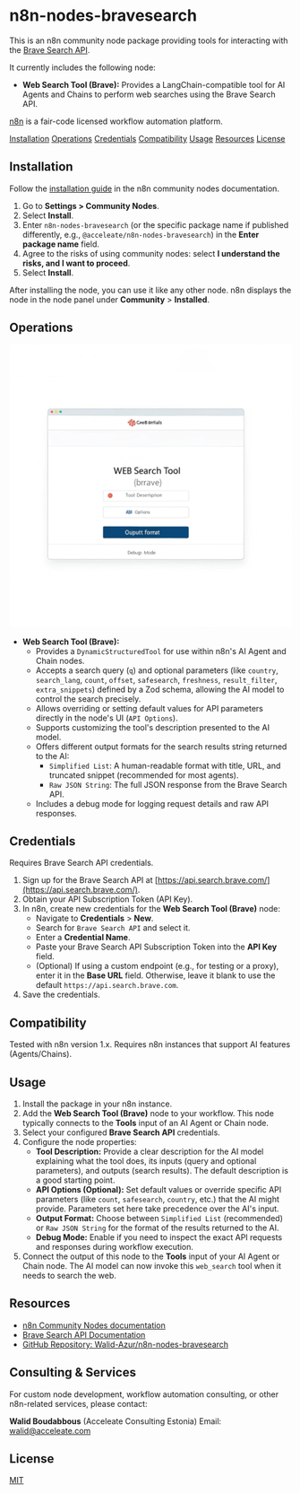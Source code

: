 # n8n-nodes-bravesearch

<!-- You can add a hero image here if you have one -->
<!-- ![Brave Search N8N Hero](./images/brave-search-hero.png) -->

This is an n8n community node package providing tools for interacting with the [Brave Search API](https://api.search.brave.com/).

It currently includes the following node:

*   **Web Search Tool (Brave):** Provides a LangChain-compatible tool for AI Agents and Chains to perform web searches using the Brave Search API.

[n8n](https://n8n.io/) is a fair-code licensed workflow automation platform.

[Installation](#installation)
[Operations](#operations)
[Credentials](#credentials)
[Compatibility](#compatibility)
[Usage](#usage)
[Resources](#resources)
[License](#license)

## Installation

Follow the [installation guide](https://docs.n8n.io/integrations/community-nodes/installation/) in the n8n community nodes documentation.

1.  Go to **Settings > Community Nodes**.
2.  Select **Install**.
3.  Enter `n8n-nodes-bravesearch` (or the specific package name if published differently, e.g., `@acceleate/n8n-nodes-bravesearch`) in the **Enter package name** field.
4.  Agree to the risks of using community nodes: select **I understand the risks, and I want to proceed**.
5.  Select **Install**.

After installing the node, you can use it like any other node. n8n displays the node in the node panel under **Community** > **Installed**.

## Operations

![Brave Search N8N Tool Node](./images/brave-search-node-ui.png) <!-- Placeholder - Add a screenshot of the node UI -->

*   **Web Search Tool (Brave):**
    *   Provides a `DynamicStructuredTool` for use within n8n's AI Agent and Chain nodes.
    *   Accepts a search query (`q`) and optional parameters (like `country`, `search_lang`, `count`, `offset`, `safesearch`, `freshness`, `result_filter`, `extra_snippets`) defined by a Zod schema, allowing the AI model to control the search precisely.
    *   Allows overriding or setting default values for API parameters directly in the node's UI (`API Options`).
    *   Supports customizing the tool's description presented to the AI model.
    *   Offers different output formats for the search results string returned to the AI:
        *   `Simplified List`: A human-readable format with title, URL, and truncated snippet (recommended for most agents).
        *   `Raw JSON String`: The full JSON response from the Brave Search API.
    *   Includes a debug mode for logging request details and raw API responses.

## Credentials

Requires Brave Search API credentials.

1.  Sign up for the Brave Search API at [https://api.search.brave.com/](https://api.search.brave.com/).
2.  Obtain your API Subscription Token (API Key).
3.  In n8n, create new credentials for the **Web Search Tool (Brave)** node:
    *   Navigate to **Credentials** > **New**.
    *   Search for `Brave Search API` and select it.
    *   Enter a **Credential Name**.
    *   Paste your Brave Search API Subscription Token into the **API Key** field.
    *   (Optional) If using a custom endpoint (e.g., for testing or a proxy), enter it in the **Base URL** field. Otherwise, leave it blank to use the default `https://api.search.brave.com`.
4.  Save the credentials.

## Compatibility

Tested with n8n version 1.x. Requires n8n instances that support AI features (Agents/Chains).

## Usage

1.  Install the package in your n8n instance.
2.  Add the **Web Search Tool (Brave)** node to your workflow. This node typically connects to the **Tools** input of an AI Agent or Chain node.
3.  Select your configured **Brave Search API** credentials.
4.  Configure the node properties:
    *   **Tool Description:** Provide a clear description for the AI model explaining what the tool does, its inputs (query and optional parameters), and outputs (search results). The default description is a good starting point.
    *   **API Options (Optional):** Set default values or override specific API parameters (like `count`, `safesearch`, `country`, etc.) that the AI might provide. Parameters set here take precedence over the AI's input.
    *   **Output Format:** Choose between `Simplified List` (recommended) or `Raw JSON String` for the format of the results returned to the AI.
    *   **Debug Mode:** Enable if you need to inspect the exact API requests and responses during workflow execution.
5.  Connect the output of this node to the **Tools** input of your AI Agent or Chain node. The AI model can now invoke this `web_search` tool when it needs to search the web.

## Resources

*   [n8n Community Nodes documentation](https://docs.n8n.io/integrations/community-nodes/)
*   [Brave Search API Documentation](https://api-dashboard.search.brave.com/app/documentation/web-search/get-started)
*   [GitHub Repository: Walid-Azur/n8n-nodes-bravesearch](https://github.com/Walid-Azur/n8n-nodes-bravesearch)

## Consulting & Services

For custom node development, workflow automation consulting, or other n8n-related services, please contact:

**Walid Boudabbous** (Acceleate Consulting Estonia)
Email: [walid@acceleate.com](mailto:walid@acceleate.com)

## License

[MIT](LICENSE.md)
